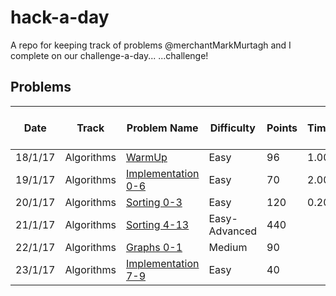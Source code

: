 # hack-a-day
A repo for keeping track of problems @merchantMarkMurtagh and I complete on our challenge-a-day...  ...challenge!

## Problems

Date   |Track                 |Problem Name                             |Difficulty   |Points  |Time  |Link to Solution in repo|
-------|----------------------|-----------------------------------------|-------------|--------|------|------------------------|
18/1/17|Algorithms            |[WarmUp][1]                              |Easy         |96      | 1.00 |                        |
19/1/17|Algorithms            |[Implementation 0-6][2]                  |Easy         |70      | 2.00 |                        |
20/1/17|Algorithms            |[Sorting 0-3][3]                         |Easy         |120     | 0.20 |                        |
21/1/17|Algorithms            |[Sorting 4-13][3]                        |Easy-Advanced|440     |      |                        |
22/1/17|Algorithms            |[Graphs 0-1][4]                          |Medium       |90      |      |                        |
23/1/17|Algorithms            |[Implementation 7-9][2]                  |Easy         |40      |      |                        |

[1]: https://www.hackerrank.com/domains/algorithms/warmup
[2]: https://www.hackerrank.com/domains/algorithms/implementation/page:1
[3]: https://www.hackerrank.com/domains/algorithms/arrays-and-sorting/page:1
[4]: https://www.hackerrank.com/domains/algorithms/graph-theory/page:1
